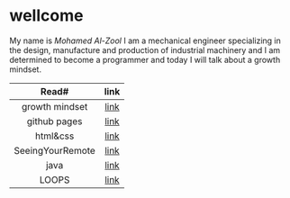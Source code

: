 #                                 wellcome 
                                         
                                         
My name is _Mohamed Al-Zool_
I am a mechanical engineer specializing in the design, manufacture and production of industrial machinery and I am determined to become a programmer and today I will talk about a growth mindset.







|                                   Read#                     |               link                     |
| :---------------------------------------------------------: | :-----------------------------------------------------------: |
|                growth mindset                                   | [link](https://mohammad-alzool.github.io/reading-notes/growth-mindset)  |
|                github pages                                     | [link](https://mohammad-alzool.github.io/reading-notes/github-pages)  |
|                html&css                                       | [link](https://mohammad-alzool.github.io/reading-notes/html-css)  |
|                SeeingYourRemote                          | [link](https://mohammad-alzool.github.io/reading-notes/remote)  | 
|          java                           | [link](https://mohammad-alzool.github.io/reading-notes/js)  | 
|          LOOPS                           | [link](https://mohammad-alzool.github.io/reading-notes/LOOP)  | 
